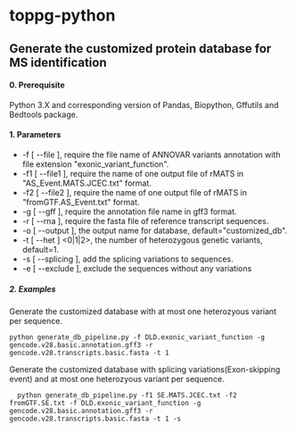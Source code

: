# toppg-python

## Generate the customized protein database for MS identification

#### 0. Prerequisite
Python 3.X and corresponding version of Pandas, Biopython, Gffutils and  Bedtools package.

#### 1. Parameters

  - -f [ --file ], require the file name of ANNOVAR variants annotation with file extension "exonic_variant_function".
  - -f1 [ --file1 ], require the name of one output file of rMATS in "AS_Event.MATS.JCEC.txt" format.
  - -f2 [ --file2 ], require the name of one output file of rMATS in "fromGTF.AS_Event.txt" format.
  - -g [ --gff ], require the annotation file name in gff3 format.
  - -r [ --rna ],  require the fasta file of reference transcript sequences.
  - -o [ --output ],  the output name for database, default="customized_db".
  - -t [ --het ] <0|1|2>, the number of heterozygous genetic variants, default=1.
  - -s [ --splicing ], add the splicing variations to sequences.
  - -e [ --exclude ], exclude the sequences without any variations


##### 2. Examples

Generate the customized database with at most one heterozyous variant per sequence.

    python generate_db_pipeline.py -f DLD.exonic_variant_function -g gencode.v28.basic.annotation.gff3 -r gencode.v28.transcripts.basic.fasta -t 1 

  
Generate the customized database with splicing variations(Exon-skipping event) and at most one heterozyous variant per sequence.
   
      python generate_db_pipeline.py -f1 SE.MATS.JCEC.txt -f2 fromGTF.SE.txt -f DLD.exonic_variant_function -g gencode.v28.basic.annotation.gff3 -r gencode.v28.transcripts.basic.fasta -t 1 -s
   
   

